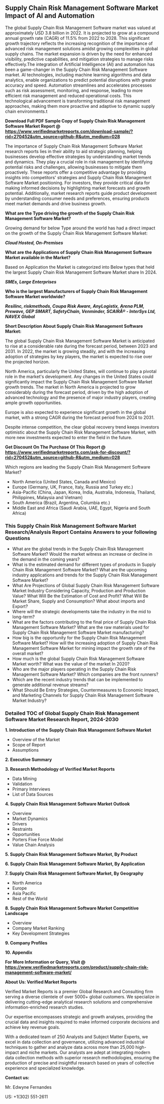 <h2>Supply Chain Risk Management Software Market Impact of AI and Automation</h2>The global Supply Chain Risk Management Software market was valued at approximately USD 3.8 billion in 2022. It is projected to grow at a compound annual growth rate (CAGR) of 11.5% from 2022 to 2028. This significant growth trajectory reflects the increasing recognition of the importance of advanced risk management solutions amidst growing complexities in global supply chains. The market expansion is driven by the need for enhanced visibility, predictive capabilities, and mitigation strategies to manage risks effectively.The integration of Artificial Intelligence (AI) and automation has been a game-changer in the Supply Chain Risk Management Software market. AI technologies, including machine learning algorithms and data analytics, enable organizations to predict potential disruptions with greater accuracy and speed. Automation streamlines and accelerates processes such as risk assessment, monitoring, and response, leading to more efficient risk management and reduced operational costs. This technological advancement is transforming traditional risk management approaches, making them more proactive and adaptive to dynamic supply chain environments.t</p><p id="" class=""><strong>Download Full PDF Sample Copy of Supply Chain Risk Management Software Market Report @ <a href="https://www.verifiedmarketreports.com/download-sample/?rid=270452&utm_source=github-R&utm_medium=028" target="_blank">https://www.verifiedmarketreports.com/download-sample/?rid=270452&utm_source=github-R&utm_medium=028</a></strong></p><p>The importance of&nbsp;Supply Chain Risk Management Software Market research reports lies in their ability to aid strategic planning, helping businesses develop effective strategies by understanding market trends and dynamics. They play a crucial role in risk management by identifying potential risks and challenges, allowing businesses to mitigate them proactively. These reports offer a competitive advantage by providing insights into competitors' strategies and Supply Chain Risk Management Software Market positioning. For investors, they provide critical data for making informed decisions by highlighting market forecasts and growth potential. Additionally, market research reports guide product development by understanding consumer needs and preferences, ensuring products meet market demands and drive business growth.</p><p><strong>What are the&nbsp;Type driving the growth of the Supply Chain Risk Management Software Market?</strong></p><p id="" class="">Growing demand for below Type around the world has had a direct impact on the growth of the Supply Chain Risk Management Software Market:</p><em><strong>Cloud Hosted, On-Premises</strong></em></p><strong>What are the&nbsp;Applications&nbsp;of Supply Chain Risk Management Software Market available in the Market?</strong></p><p id="" class="">Based on Application the Market is categorized into Below types that held the largest Supply Chain Risk Management Software Market share In 2024.</p><em><strong>SMEs, Large Enterprises</strong></em></p><strong>Who is the largest Manufacturers of Supply Chain Risk Management Software Market worldwide?</strong></p><p><em><strong>Resilinc, riskmethods, Coupa Risk Aware, AnyLogistix, Arena PLM, Prewave, GEP SMART, SafetyChain, Venminder, SCAIRÂ® - InterSys Ltd, NAVEX Global</strong></em></p><p id="" class=""><strong>Short Description About Supply Chain Risk Management Software Market:</strong></p><p>The global Supply Chain Risk Management Software Market is anticipated to rise at a considerable rate during the forecast period, between 2023 and 2031. In 2022, the market is growing steadily, and with the increasing adoption of strategies by key players, the market is expected to rise over the projected horizon.</p><p>North America, particularly the United States, will continue to play a pivotal role in the market's development. Any changes in the United States could significantly impact the Supply Chain Risk Management Software Market growth trends. The market in North America is projected to grow considerably during the forecast period, driven by the high adoption of advanced technology and the presence of major industry players, creating ample growth opportunities.</p><p>Europe is also expected to experience significant growth in the global market, with a strong CAGR during the forecast period from 2024 to 2031.</p><p>Despite intense competition, the clear global recovery trend keeps investors optimistic about the Supply Chain Risk Management Software Market, with more new investments expected to enter the field in the future.</p><p id="" class=""><strong>Get Discount On The Purchase Of This Report @ <a href="https://www.verifiedmarketreports.com/ask-for-discount/?rid=270452&utm_source=github-R&utm_medium=028" target="_blank">https://www.verifiedmarketreports.com/ask-for-discount/?rid=270452&utm_source=github-R&utm_medium=028</a></strong></p>Which regions are leading the Supply Chain Risk Management Software Market?</p><ul><li>North America (United States, Canada and Mexico)</li><li>Europe (Germany, UK, France, Italy, Russia and Turkey etc.)</li><li>Asia-Pacific (China, Japan, Korea, India, Australia, Indonesia, Thailand, Philippines, Malaysia and Vietnam)</li><li>South America (Brazil, Argentina, Columbia etc.)</li><li>Middle East and Africa (Saudi Arabia, UAE, Egypt, Nigeria and South Africa)</li></ul><h3 id="" class="">This Supply Chain Risk Management Software Market Research/Analysis Report Contains Answers to your following Questions</h3><ul><li>What are the global trends in the Supply Chain Risk Management Software Market? Would the market witness an increase or decline in the demand in the coming years?</li><li>What is the estimated demand for different types of products in Supply Chain Risk Management Software Market? What are the upcoming industry applications and trends for the Supply Chain Risk Management Software Market?</li><li>What Are Projections of Global Supply Chain Risk Management Software Market Industry Considering Capacity, Production and Production Value? What Will Be the Estimation of Cost and Profit? What Will Be Market Share, Supply and Consumption? What about imports and Export?</li><li>Where will the strategic developments take the industry in the mid to long-term?</li><li>What are the factors contributing to the final price of Supply Chain Risk Management Software Market? What are the raw materials used for Supply Chain Risk Management Software Market manufacturing?</li><li>How big is the opportunity for the Supply Chain Risk Management Software Market? How will the increasing adoption of Supply Chain Risk Management Software Market for mining impact the growth rate of the overall market?</li><li>How much is the global Supply Chain Risk Management Software Market worth? What was the value of the market In 2020?</li><li>Who are the major players operating in the Supply Chain Risk Management Software Market? Which companies are the front runners?</li><li>Which are the recent industry trends that can be implemented to generate additional revenue streams?</li><li>What Should Be Entry Strategies, Countermeasures to Economic Impact, and Marketing Channels for Supply Chain Risk Management Software Market Industry?</li></ul><h3 id="" class="">Detailed TOC of Global Supply Chain Risk Management Software Market Research Report, 2024-2030</h3><p id="" class=""><strong>1. Introduction of the Supply Chain Risk Management Software Market</strong></p><ul><li>Overview of the Market</li><li>Scope of Report</li><li>Assumptions</li></ul><p id="" class=""><strong>2. Executive Summary</strong></p><p id="" class=""><strong>3. Research Methodology of Verified Market Reports</strong></p><ul><li>Data Mining</li><li>Validation</li><li>Primary Interviews</li><li>List of Data Sources</li></ul><p id="" class=""><strong>4. Supply Chain Risk Management Software Market Outlook</strong></p><ul><li>Overview</li><li>Market Dynamics</li><li>Drivers</li><li>Restraints</li><li>Opportunities</li><li>Porters Five Force Model</li><li>Value Chain Analysis</li></ul><p id="" class=""><strong>5. Supply Chain Risk Management Software Market, By Product</strong></p><p id="" class=""><strong>6. Supply Chain Risk Management Software Market, By Application</strong></p><p id="" class=""><strong>7. Supply Chain Risk Management Software Market, By Geography</strong></p><ul><li>North America</li><li>Europe</li><li>Asia Pacific</li><li>Rest of the World</li></ul><p id="" class=""><strong>8. Supply Chain Risk Management Software Market Competitive Landscape</strong></p><ul><li>Overview</li><li>Company Market Ranking</li><li>Key Development Strategies</li></ul><p id="" class=""><strong>9. Company Profiles</strong></p><p id="" class=""><strong>10. Appendix</strong></p><p id="" class=""><strong>For More Information or Query, Visit @ <a href="https://www.verifiedmarketreports.com/product/supply-chain-risk-management-software-market/" target="_blank">https://www.verifiedmarketreports.com/product/supply-chain-risk-management-software-market/</a></strong></p><p id="" class=""><strong>About Us: Verified Market Reports</strong></p><p id="" class="">Verified Market Reports is a premier Global Research and Consulting firm serving a diverse clientele of over 5000+ global customers. We specialize in delivering cutting-edge analytical research solutions and comprehensive information-enriched research studies.</p><p id="" class="">Our expertise encompasses strategic and growth analyses, providing the crucial data and insights required to make informed corporate decisions and achieve key revenue goals.</p><p id="" class="">With a dedicated team of 250 Analysts and Subject Matter Experts, we excel in data collection and governance, utilizing advanced industrial techniques to gather and analyze data across more than 25,000 high-impact and niche markets. Our analysts are adept at integrating modern data collection methods with superior research methodologies, ensuring the production of precise and insightful research based on years of collective experience and specialized knowledge.</p><p id="" class=""><strong>Contact us:</strong></p><p id="" class="">Mr. Edwyne Fernandes</p><p id="" class="">US: +1(302) 551-2611</p>